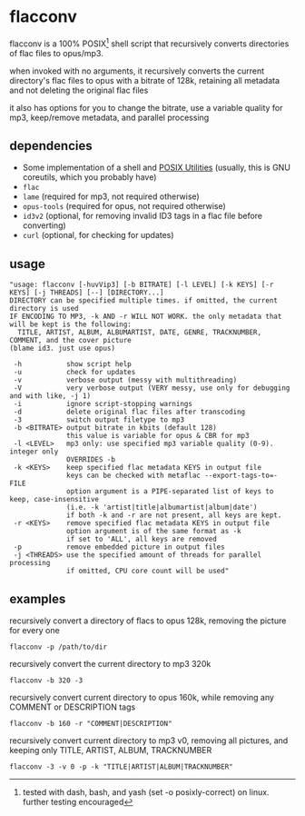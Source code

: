 # flacconv
flacconv is a 100% POSIX[^1] shell script that recursively converts directories of flac files to opus/mp3.

when invoked with no arguments, it recursively converts the current directory's flac files to opus with a bitrate of 128k, retaining all metadata and not deleting the original flac files

it also has options for you to change the bitrate, use a variable quality for mp3, keep/remove metadata, and parallel processing

## dependencies
- Some implementation of a shell and [POSIX Utilities](https://pubs.opengroup.org/onlinepubs/9699919799/idx/utilities.html) (usually, this is GNU coreutils, which you probably have)
- `flac`
- `lame` (required for mp3, not required otherwise)
- `opus-tools` (required for opus, not required otherwise)
- `id3v2` (optional, for removing invalid ID3 tags in a flac file before converting)
- `curl` (optional, for checking for updates)

## usage
```
"usage: flacconv [-huvVip3] [-b BITRATE] [-l LEVEL] [-k KEYS] [-r KEYS] [-j THREADS] [--] [DIRECTORY...]
DIRECTORY can be specified multiple times. if omitted, the current directory is used
IF ENCODING TO MP3, -k AND -r WILL NOT WORK. the only metadata that will be kept is the following:
  TITLE, ARTIST, ALBUM, ALBUMARTIST, DATE, GENRE, TRACKNUMBER, COMMENT, and the cover picture
(blame id3. just use opus)

 -h           show script help
 -u           check for updates
 -v           verbose output (messy with multithreading)
 -V           very verbose output (VERY messy, use only for debugging and with like, -j 1)
 -i           ignore script-stopping warnings
 -d           delete original flac files after transcoding
 -3           switch output filetype to mp3
 -b <BITRATE> output bitrate in kbits (default 128)
              this value is variable for opus & CBR for mp3
 -l <LEVEL>   mp3 only: use specified mp3 variable quality (0-9). integer only
              OVERRIDES -b
 -k <KEYS>    keep specified flac metadata KEYS in output file
              keys can be checked with metaflac --export-tags-to=- FILE
              option argument is a PIPE-separated list of keys to keep, case-insensitive
              (i.e. -k 'artist|title|albumartist|album|date')
              if both -k and -r are not present, all keys are kept.
 -r <KEYS>    remove specified flac metadata KEYS in output file
              option argument is of the same format as -k
              if set to 'ALL', all keys are removed
 -p           remove embedded picture in output files
 -j <THREADS> use the specified amount of threads for parallel processing
              if omitted, CPU core count will be used"
```

## examples
recursively convert a directory of flacs to opus 128k, removing the picture for every one

`flacconv -p /path/to/dir`

recursively convert the current directory to mp3 320k

`flacconv -b 320 -3`

recursively convert current directory to opus 160k, while removing any COMMENT or DESCRIPTION tags

`flacconv -b 160 -r "COMMENT|DESCRIPTION"`

recursively convert current directory to mp3 v0, removing all pictures, and keeping only TITLE, ARTIST, ALBUM, TRACKNUMBER

`flacconv -3 -v 0 -p -k "TITLE|ARTIST|ALBUM|TRACKNUMBER"`

[^1]: tested with dash, bash, and yash (set -o posixly-correct) on linux. further testing encouraged
